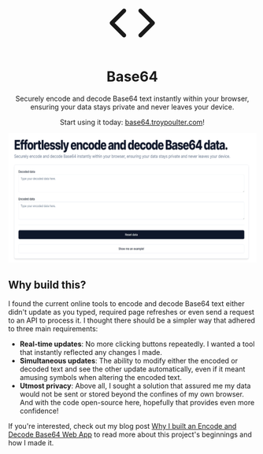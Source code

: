 <p align="center">
  <picture>
<svg xmlns="http://www.w3.org/2000/svg" width="100" viewBox="0 0 24 24" fill="none" stroke="currentColor" stroke-width="2" stroke-linecap="round" stroke-linejoin="round" class="lucide lucide-code"><polyline points="16 18 22 12 16 6"></polyline><polyline points="8 6 2 12 8 18"></polyline></svg>
</picture>
</p>

<h1 align="center">
  Base64
</h1>

<p align="center">
  Securely encode and decode Base64 text instantly within your browser, ensuring your data stays private and never leaves your device.
</p>

<p align="center">
Start using it today: <a href="https://base64.troypoulter.com/" target="_blank">base64.troypoulter.com</a>!
</p>

<p align="center">
<img src="public/og.png" alt="Screenshot of the Base64 website" width="800">
</p>

## Why build this?

I found the current online tools to encode and decode Base64 text either didn't update as you typed, required page refreshes or even send a request to an API to process it. I thought there should be a simpler way that adhered to three main requirements:

- **Real-time updates**: No more clicking buttons repeatedly. I wanted a tool that instantly reflected any changes I made.
- **Simultaneous updates**: The ability to modify either the encoded or decoded text and see the other update automatically, even if it meant amusing symbols when altering the encoded text.
- **Utmost privacy**: Above all, I sought a solution that assured me my data would not be sent or stored beyond the confines of my own browser. And with the code open-source here, hopefully that provides even more confidence!

If you're interested, check out my blog post [Why I built an Encode and Decode Base64 Web App](https://www.troypoulter.com/blog/why-i-built-an-encode-and-decode-base64-web-app/) to read more about this project's beginnings and how I made it.